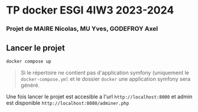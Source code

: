 # TP docker ESGI 4IW3 2023-2024
### Projet de MAIRE Nicolas, MU Yves, GODEFROY Axel

## Lancer le projet 

```sh
docker compose up
```

> Si le répertoire ne contient pas d'application symfony (uniquement le `docker-compose.yml` et le dossier `docker` une application symfony sera généré.


Une fois lancer le projet est accesible a l'url `http://localhost:8000` et admin est disponible `http://localhost:8080/adminer.php`
